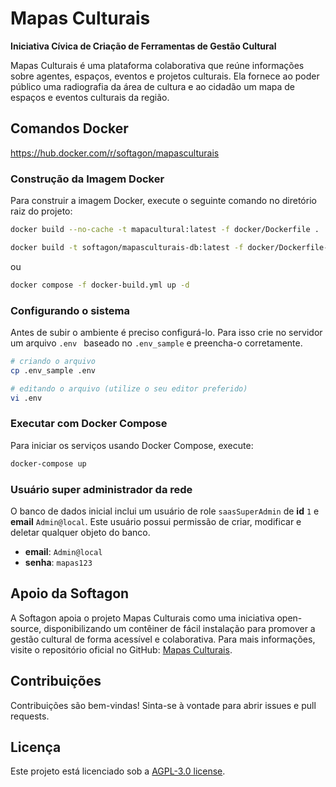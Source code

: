 
# Mapas Culturais

**Iniciativa Cívica de Criação de Ferramentas de Gestão Cultural**

Mapas Culturais é uma plataforma colaborativa que reúne informações sobre agentes, espaços, eventos e projetos culturais. Ela fornece ao poder público uma radiografia da área de cultura e ao cidadão um mapa de espaços e eventos culturais da região.

## Comandos Docker
https://hub.docker.com/r/softagon/mapasculturais 
### Construção da Imagem Docker

Para construir a imagem Docker, execute o seguinte comando no diretório raiz do projeto:

```bash
docker build --no-cache -t mapacultural:latest -f docker/Dockerfile .

docker build -t softagon/mapasculturais-db:latest -f docker/Dockerfile-db .
```

ou

```bash
docker compose -f docker-build.yml up -d
```

### Configurando o sistema
Antes de subir o ambiente é preciso configurá-lo. Para isso crie no servidor um arquivo `.env ` baseado no `.env_sample` e preencha-o corretamente.

```bash
# criando o arquivo
cp .env_sample .env

# editando o arquivo (utilize o seu editor preferido)
vi .env
```

### Executar com Docker Compose

Para iniciar os serviços usando Docker Compose, execute:

```bash
docker-compose up
```

### Usuário super administrador da rede
O banco de dados inicial inclui um usuário de role `saasSuperAdmin` de **id** `1` e **email** `Admin@local`.
Este usuário possui permissão de criar, modificar e deletar qualquer objeto do banco.

- **email**: `Admin@local`
- **senha**: `mapas123`



## Apoio da Softagon

A Softagon apoia o projeto Mapas Culturais como uma iniciativa open-source, disponibilizando um contêiner de fácil instalação para promover a gestão cultural de forma acessível e colaborativa. Para mais informações, visite o repositório oficial no GitHub: [Mapas Culturais](https://github.com/mapasculturais/mapasculturais).

## Contribuições

Contribuições são bem-vindas! Sinta-se à vontade para abrir issues e pull requests.

## Licença

Este projeto está licenciado sob a [ AGPL-3.0 license](LICENSE).
